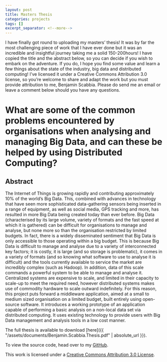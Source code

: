 ```yaml
---
layout: post
title: Masters Thesis
categories: projects
tags: []
excerpt_separator: <!--more-->
---
```


I have finally got round to uploading my masters’ thesis! It was by far the most challenging piece of work that I have ever done but it was an incredible and insightful journey taking me a solid 150-200hours! I have copied the title and the abstract below, so you can decide if you wish to embark on the adventure. If you do, I hope you find some value and learn a few things about the state of the industry, big data and distributed computing! I’ve licensed it under a Creative Commons Attribution 3.0 license, so you’re welcome to share and adapt the work but you must provide attribution to me, Benjamin Scabbia. Please do send me an email or leave a comment below should you have any questions.

<!--more-->

# What are some of the common problems encountered by organisations when analysing and managing Big Data, and can these be helped by using Distributed Computing?

## Abstract

The Internet of Things is growing rapidly and contributing approximately 10% of the world’s Big Data. This, combined with advances in technology that have seen more sophisticated data-gathering sensors being inserted in a range of equipment, as well as social media, GPS tracking and more, has resulted in more Big Data being created today than ever before. Big Data (characterised by its large volume, variety of formats and the fast speed at which it is gathered) can be difficult for organisations to manage and analyse, but none more so than the organisation restricted by limited budgets. In fact, there is a widely disseminated sentiment that Big Data is only accessible to those operating within a big budget. This is because Big Data is difficult to manage and analyse due to a variety of interconnected key factors; it is costly, it is large (and so storage is problematic), it comes in a variety of formats (and so knowing what software to use to analyse it is difficult) and the tools currently available to service the market are incredibly complex (such as Hadoop). In addition, data of this scale commands a powerful system to be able to manage and analyse it. Centralized systems are expensive to scale, and limited in their capacity to scale-up to meet the required need, however distributed systems makes use of commodity hardware to scale outward indefinitely. For this reason, this project puts forward a middleware application, aimed at a small to medium sized organisation on a limited budget, built entirely using open-source software. It introduces a working prototype of an application capable of performing a basic analysis on a non-local data set via distributed computing. It uses existing technology to provide users with Big Data management and analysis tools in a low cost manner.

The full thesis is available to download [here]({{ "/assets/documents/Benjamin.Scabbia.Thesis.pdf" | absolute_url }}).

To view the source code, head over to my [GitHub](https://github.com/benscabbia/MServer).

This work is licensed under a [Creative Commons Attribution 3.0 License](https://creativecommons.org/licenses/by/3.0/).
